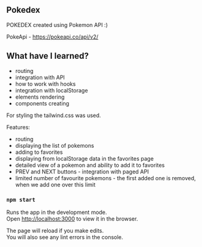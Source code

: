 ## Pokedex

POKEDEX created using Pokemon API :)

PokeApi - https://pokeapi.co/api/v2/

## What have I learned? 

* routing
* integration with API
* how to work with hooks
* integration with localStorage
* elements rendering
* components creating

For styling the tailwind.css was used.

Features:

* routing
* displaying the list of pokemons
* adding to favorites
* displaying from localStorage data in the favorites page
* detailed view of a pokemon and ability to add it to favorites
* PREV and NEXT buttons - integration with paged API
* limited number of favourite pokemons - the first added one is removed, when we add one over this limit


### `npm start`

Runs the app in the development mode.\
Open [http://localhost:3000](http://localhost:3000) to view it in the browser.

The page will reload if you make edits.\
You will also see any lint errors in the console.

